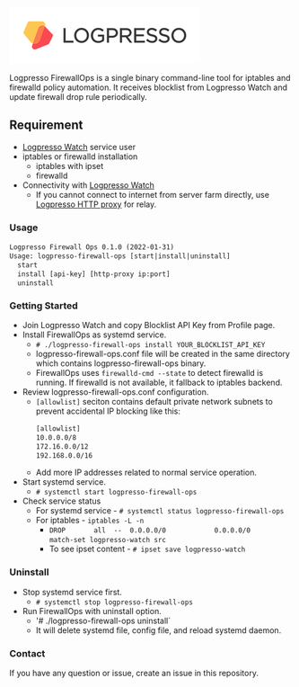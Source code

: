 ![Logpresso Logo](logo.png)

Logpresso FirewallOps is a single binary command-line tool for iptables and firewalld policy automation. It receives blocklist from Logpresso Watch and update firewall drop rule periodically.

## Requirement
* [Logpresso Watch](https://logpresso.watch) service user
* iptables or firewalld installation
  * iptables with ipset
  * firewalld
* Connectivity with [Logpresso Watch](https://logpresso.watch)
  * If you cannot connect to internet from server farm directly, use [Logpresso HTTP proxy](https://github.com/logpresso/http-proxy) for relay.

### Usage
```
Logpresso Firewall Ops 0.1.0 (2022-01-31)
Usage: logpresso-firewall-ops [start|install|uninstall]
  start
  install [api-key] [http-proxy ip:port]
  uninstall
```

### Getting Started

* Join Logpresso Watch and copy Blocklist API Key from Profile page.
* Install FirewallOps as systemd service.
  * `# ./logpresso-firewall-ops install YOUR_BLOCKLIST_API_KEY`
  * logpresso-firewall-ops.conf file will be created in the same directory which contains logpresso-firewall-ops binary.
  * FirewallOps uses `firewalld-cmd --state` to detect firewalld is running. If firewalld is not available, it fallback to iptables backend.
* Review logpresso-firewall-ops.conf configuration.
  * `[allowlist]` seciton contains default private network subnets to prevent accidental IP blocking like this:
    ```
    [allowlist]
    10.0.0.0/8
    172.16.0.0/12
    192.168.0.0/16
    ```
  * Add more IP addresses related to normal service operation.
* Start systemd service.
  * `# systemctl start logpresso-firewall-ops`
* Check service status
  * For systemd service - `# systemctl status logpresso-firewall-ops`
  * For iptables - `iptables -L -n`
    * `DROP       all  --  0.0.0.0/0            0.0.0.0/0            match-set logpresso-watch src`
    * To see ipset content - `# ipset save logpresso-watch`

### Uninstall
* Stop systemd service first.
  * `# systemctl stop logpresso-firewall-ops`
* Run FirewallOps with uninstall option.
  * '# ./logpresso-firewall-ops uninstall`
  * It will delete systemd file, config file, and reload systemd daemon.


### Contact
If you have any question or issue, create an issue in this repository.

